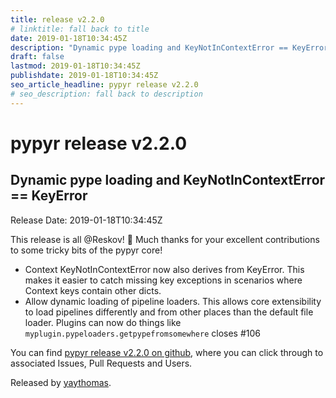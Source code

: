 ```yaml
---
title: release v2.2.0
# linktitle: fall back to title
date: 2019-01-18T10:34:45Z
description: "Dynamic pype loading and KeyNotInContextError == KeyError"
draft: false
lastmod: 2019-01-18T10:34:45Z
publishdate: 2019-01-18T10:34:45Z
seo_article_headline: pypyr release v2.2.0
# seo_description: fall back to description
---
```

# pypyr release v2.2.0
## Dynamic pype loading and KeyNotInContextError == KeyError
Release Date: 2019-01-18T10:34:45Z

This release is all @Reskov! 🎉 Much thanks for your excellent contributions to some tricky bits of the pypyr core! 
- Context KeyNotInContextError now also derives from KeyError. This makes it easier to catch missing key exceptions in scenarios where Context keys contain other dicts.
- Allow dynamic loading of pipeline loaders. This allows core extensibility to load pipelines differently and from other places than the default file loader. Plugins can now do things like `myplugin.pypeloaders.getpypefromsomewhere` closes #106 


You can find [pypyr release v2.2.0 on github](https://github.com/pypyr/pypyr/releases/tag/v2.2.0), where you can 
click through to associated Issues, Pull Requests and Users.

Released by [yaythomas](https://github.com/yaythomas).

